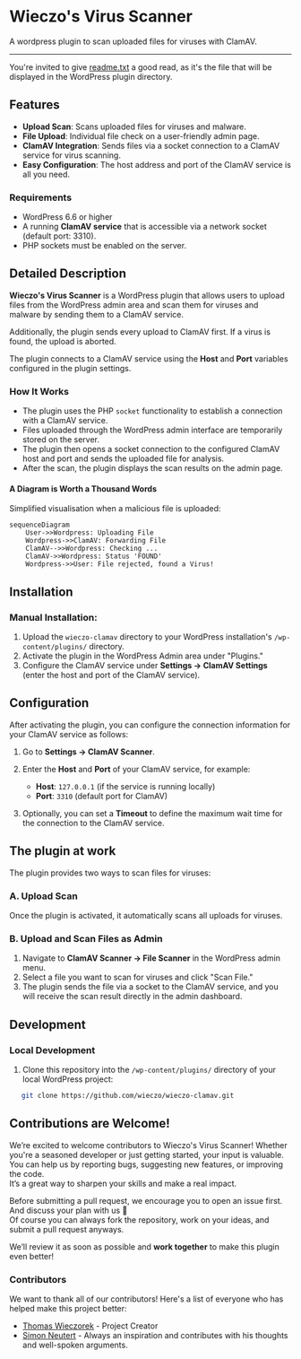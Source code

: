 # Wieczo's Virus Scanner

A wordpress plugin to scan uploaded files for viruses with ClamAV.

---

You're invited to give [readme.txt](readme.txt) a good read, as it's the file that will be displayed in the WordPress plugin directory.

## Features

- **Upload Scan**: Scans uploaded files for viruses and malware.
- **File Upload**: Individual file check on a user-friendly admin page.
- **ClamAV Integration**: Sends files via a socket connection to a ClamAV service for virus scanning.
- **Easy Configuration**: The host address and port of the ClamAV service is all you need.

### Requirements

- WordPress 6.6 or higher
- A running **ClamAV service** that is accessible via a network socket (default port: 3310).
- PHP sockets must be enabled on the server.

## Detailed Description

**Wieczo's Virus Scanner** is a WordPress plugin that allows users to upload files from the WordPress admin area and scan them for viruses and malware by sending them to a ClamAV service.

Additionally, the plugin sends every upload to ClamAV first. If a virus is found, the upload is aborted.

The plugin connects to a ClamAV service using the **Host** and **Port** variables configured in the plugin settings.

### How It Works

- The plugin uses the PHP `socket` functionality to establish a connection with a ClamAV service.
- Files uploaded through the WordPress admin interface are temporarily stored on the server.
- The plugin then opens a socket connection to the configured ClamAV host and port and sends the uploaded file for analysis.
- After the scan, the plugin displays the scan results on the admin page.

#### A Diagram is Worth a Thousand Words

Simplified visualisation when a malicious file is uploaded:

```mermaid
sequenceDiagram
    User->>Wordpress: Uploading File
    Wordpress->>ClamAV: Forwarding File
    ClamAV-->>Wordpress: Checking ...
    ClamAV->>Wordpress: Status 'FOUND'
    Wordpress->>User: File rejected, found a Virus!
```


## Installation

### Manual Installation:

1. Upload the `wieczo-clamav` directory to your WordPress installation's `/wp-content/plugins/` directory.
2. Activate the plugin in the WordPress Admin area under "Plugins."
3. Configure the ClamAV service under **Settings -> ClamAV Settings** (enter the host and port of the ClamAV service).

## Configuration

After activating the plugin, you can configure the connection information for your ClamAV service as follows:

1. Go to **Settings -> ClamAV Scanner**.
2. Enter the **Host** and **Port** of your ClamAV service, for example:
    - **Host**: `127.0.0.1` (if the service is running locally)
    - **Port**: `3310` (default port for ClamAV)

3. Optionally, you can set a **Timeout** to define the maximum wait time for the connection to the ClamAV service.

## The plugin at work

The plugin provides two ways to scan files for viruses:

### A. Upload Scan

Once the plugin is activated, it automatically scans all uploads for viruses.

### B. Upload and Scan Files as Admin

1. Navigate to **ClamAV Scanner -> File Scanner** in the WordPress admin menu.
2. Select a file you want to scan for viruses and click "Scan File."
3. The plugin sends the file via a socket to the ClamAV service, and you will receive the scan result directly in the admin dashboard.

## Development

### Local Development

1. Clone this repository into the `/wp-content/plugins/` directory of your local WordPress project:

```bash
   git clone https://github.com/wieczo/wieczo-clamav.git
```

## Contributions are Welcome!

We’re excited to welcome contributors to Wieczo's Virus Scanner!
Whether you're a seasoned developer or just getting started, your input is valuable. \
You can help us by reporting bugs, suggesting new features, or improving the code. \
It’s a great way to sharpen your skills and make a real impact.

Before submitting a pull request, we encourage you to open an issue first. And discuss your plan with us 🤗 \
Of course you can always fork the repository, work on your ideas, and submit a pull request anyways.

We’ll review it as soon as possible and **work together** to make this plugin even better!

### Contributors

We want to thank all of our contributors! Here's a list of everyone who has helped make this project better:

- [Thomas Wieczorek](https://github.com/wieczo) - Project Creator
- [Simon Neutert](https://github.com/simonneutert) - Always an inspiration and contributes with his thoughts 
  and well-spoken arguments. 
